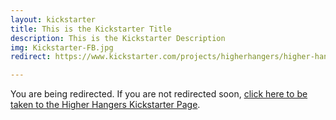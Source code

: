 ```yaml
---
layout: kickstarter
title: This is the Kickstarter Title
description: This is the Kickstarter Description
img: Kickstarter-FB.jpg
redirect: https://www.kickstarter.com/projects/higherhangers/higher-hangers-space-saving-closet-organization-re?utm_source=facebook&utm_medium=cpc&utm_campaign=Kickstarter+v5&utm_content=2016-03-12+2+%2810%216042202911043%21qwaya%210%29&utm_term=HDF+Dorm+Room+Idea+Impressions

---
```


You are being redirected. If you are not redirected soon, <a href="{{ page.redirect }}">click here to be taken to the Higher Hangers Kickstarter Page</a>.

